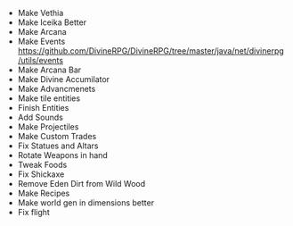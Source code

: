 - Make Vethia
- Make Iceika Better
- Make Arcana
- Make Events https://github.com/DivineRPG/DivineRPG/tree/master/java/net/divinerpg/utils/events
- Make Arcana Bar
- Make Divine Accumilator
- Make Advancmenets
- Make tile entities
- Finish Entities
- Add Sounds
- Make Projectiles
- Make Custom Trades
- Fix Statues and Altars
- Rotate Weapons in hand
- Tweak Foods
- Fix Shickaxe
- Remove Eden Dirt from Wild Wood
- Make Recipes
- Make world gen in dimensions better
- Fix flight